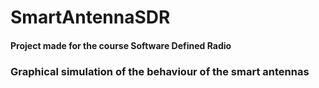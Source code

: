 # SmartAntennaSDR #
#### Project made for the course Software Defined Radio ####
### Graphical simulation of the behaviour of the smart antennas ###
